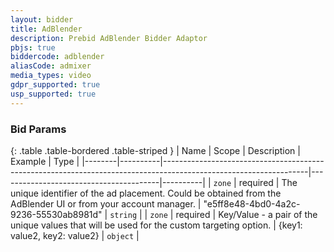 ```yaml
---
layout: bidder
title: AdBlender
description: Prebid AdBlender Bidder Adaptor
pbjs: true
biddercode: adblender
aliasCode: admixer
media_types: video
gdpr_supported: true
usp_supported: true
---
```


### Bid Params

{: .table .table-bordered .table-striped }
| Name   | Scope    | Description                                                                                                      | Example                                | Type     |
|--------|----------|------------------------------------------------------------------------------------------------------------------|----------------------------------------|----------|
| `zone` | required | The unique identifier of the ad placement. Could be obtained from the AdBlender UI or from your account manager. | "e5ff8e48-4bd0-4a2c-9236-55530ab8981d" | `string` |
| `zone` | required | Key/Value - a pair of the unique values that will be used for the custom targeting option.                       | {key1: value2, key2: value2}           | `object` |
